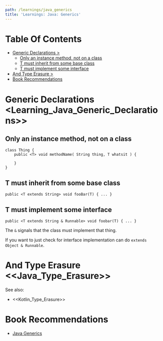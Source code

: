 ```yaml
---
path: /learnings/java_generics
title: 'Learnings: Java: Generics'
---
```

# Table Of Contents

<!-- toc -->

- [Generic Declarations >](#generic-declarations--)
  * [Only an instance method, not on a class](#only-an-instance-method-not-on-a-class)
  * [T must inherit from some base class](#t-must-inherit-from-some-base-class)
  * [T must implement some interface](#t-must-implement-some-interface)
- [And Type Erasure >](#and-type-erasure-)
- [Book Recommendations](#book-recommendations)

<!-- tocstop -->

Generic Declarations  <Learning_Java_Generic_Declarations>>
==========================

Only an instance method, not on a class
---------------------------

    class Thing {
        public <T> void methodName( String thing, T whatsit ) {

	    }
    }

T must inherit from some base class
--------------------------

    public <T extends String> void fooBar(T) { ... }

T must implement some interface
--------------------------

    public <T extends String & Runnable> void foobar(T) { ... }

The `&` signals that the class must implement that thing.

If you want to just check for interface implementation can do `extends Object & Runnable`.


And Type Erasure <<Java_Type_Erasure>>
========================


See also:

  * <<Kotlin_Type_Erasure>>

# Book Recommendations

  * [Java Generics](https://www.amazon.com/Java-Generics-Collections-Development-Process/dp/0596527756/ref=as_li_ss_tl?_encoding=UTF8&qid=1555869983&sr=1-1&linkCode=ll1&tag=wilcodevelsol-20&linkId=acfe8e02f14d4329fa5865d7425ea665&language=en_US)



